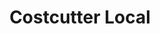 ---
title: "Costcutter Local"
url: /edinburgh/costcutter-local-frederick-street/
shop: convenience
---